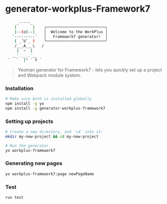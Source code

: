 # generator-workplus-Framework7

```bash
     _-----_     
    |       |    ╭──────────────────────────╮
    |--(o)--|    │  Welcome to the WorkPlus │
   `---------´   │   Framework7 generator!  │
    ( _´U`_ )    ╰──────────────────────────╯
    /___A___\   /
     |  ~  |     
   __'.___.'__   
 ´   `  |° ´ Y ` 
 ```
 
 > Yeoman generator for Framework7 - lets you quickly set up a project and Webpack module system.

 
### Installation

```bash
# Make sure both is installed globally
npm install -g yo
npm install -g generator-workplus-framework7
```

### Setting up projects

```bash
# Create a new directory, and `cd` into it:
mkdir my-new-project && cd my-new-project

# Run the generator
yo workplus-framework7
```

### Generating new pages

```bash
yo workplus-framework7:page newPageName
```

### Test

```bash
run test
```
